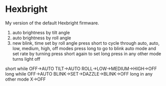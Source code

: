 Hexbright
=========

My version of the default Hexbright firmware.

1. auto brightness by tilt angle
2. auto brightness by roll angle
3. new blink, time set by roll angle
press short to cycle through auto, auto, low, medium, high, off modes
press long to go to blink auto mode and set rate by turning press short again to set
long press in any other mode turns light off

short while OFF->AUTO TILT->AUTO ROLL->LOW->MEDIUM->HIGH->OFF
long while OFF->AUTO BLINK->SET->DAZZLE->BLINK->OFF
long in any other mode X->OFF 